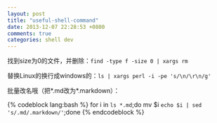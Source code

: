 ```yaml
---
layout: post
title: "useful-shell-command"
date: 2013-12-07 22:28:53 +0800
comments: true
categories: shell dev
---
```


找到size为0的文件，并删除：`find -type f -size 0 | xargs rm`

替换Linux的换行成windows的：`ls | xargs perl -i -pe 's/\n/\r\n/g'`

批量改名哦（把*.md改为*.markdown）：

{% codeblock lang:bash %}
for i in `ls *.md`;do mv $i `echo $i | sed 's/.md/.markdown/'`;done
{% endcodeblock %}
